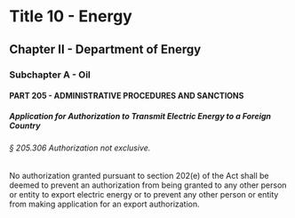 
# Title 10 - Energy
## Chapter II - Department of Energy
### Subchapter A - Oil
#### PART 205 - ADMINISTRATIVE PROCEDURES AND SANCTIONS
##### Application for Authorization to Transmit Electric Energy to a Foreign Country
###### § 205.306 Authorization not exclusive.

No authorization granted pursuant to section 202(e) of the Act shall be deemed to prevent an authorization from being granted to any other person or entity to export electric energy or to prevent any other person or entity from making application for an export authorization.
